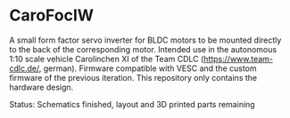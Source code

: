 # CaroFocIW
A small form factor servo inverter for BLDC motors to be mounted directly to the back of the corresponding motor. Intended use in the autonomous 1:10 scale vehicle Carolinchen XI of the Team CDLC (https://www.team-cdlc.de/, german). Firmware compatible with VESC and the custom firmware of the previous iteration. This repository only contains the hardware design.

Status: Schematics finished, layout and 3D printed parts remaining
